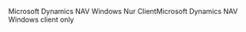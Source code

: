 <span data-ttu-id="b5df8-101">Microsoft Dynamics NAV Windows Nur Client</span><span class="sxs-lookup"><span data-stu-id="b5df8-101">Microsoft Dynamics NAV Windows client only</span></span>